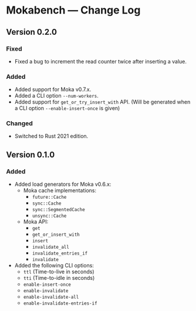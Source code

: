 # Mokabench &mdash; Change Log

## Version 0.2.0

### Fixed

- Fixed a bug to increment the read counter twice after inserting a value.

### Added

- Added support for Moka v0.7.x.
- Added a CLI option `--num-workers`.
- Added support for `get_or_try_insert_with` API. (Will be generated
  when a CLI option `--enable-insert-once` is given)

### Changed

- Switched to Rust 2021 edition.


## Version 0.1.0

### Added

- Added load generators for Moka v0.6.x:
    - Moka cache implementations:
        - `future::Cache`
        - `sync::Cache`
        - `sync::SegmentedCache`
        - `unsync::Cache`
    - Moka API:
        - `get`
        - `get_or_insert_with`
        - `insert`
        - `invalidate_all`
        - `invalidate_entries_if`
        - `invalidate`
- Added the following CLI options:
    - `ttl` (Time-to-live in seconds)
    - `tti` (Time-to-idle in seconds)
    - `enable-insert-once`
    - `enable-invalidate`
    - `enable-invalidate-all`
    - `enable-invalidate-entries-if`
